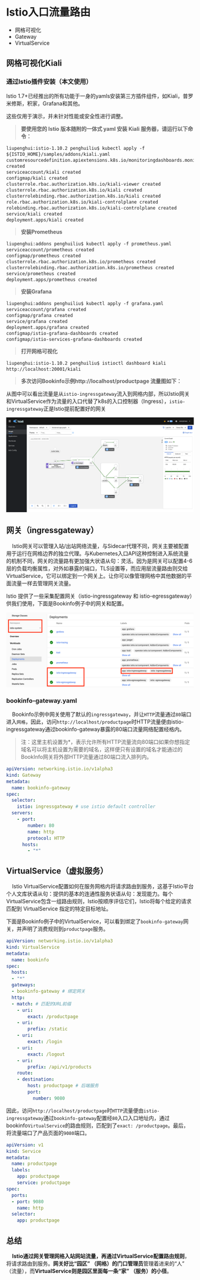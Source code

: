 # Istio入口流量路由  <!-- {docsify-ignore-all} -->

- 网格可视化
- Gateway
- VirtualService


## 网格可视化Kiali

### 通过Istio插件安装（本文使用）

Istio 1.7+已经推出的所有功能于一身的yamls安装第三方插件组件，如Kiali，普罗米修斯，积家，Grafana和其他。

  这些仅用于演示，并未针对性能或安全性进行调整。

> **要使用您的 Istio 版本随附的一体式 yaml 安装 Kiali 服务器，请运行以下命令：**

```shell
liupenghui:istio-1.10.2 penghuiliu$ kubectl apply -f ${ISTIO_HOME}/samples/addons/kiali.yaml
customresourcedefinition.apiextensions.k8s.io/monitoringdashboards.monitoring.kiali.io created
serviceaccount/kiali created
configmap/kiali created
clusterrole.rbac.authorization.k8s.io/kiali-viewer created
clusterrole.rbac.authorization.k8s.io/kiali created
clusterrolebinding.rbac.authorization.k8s.io/kiali created
role.rbac.authorization.k8s.io/kiali-controlplane created
rolebinding.rbac.authorization.k8s.io/kiali-controlplane created
service/kiali created
deployment.apps/kiali created
```

> **安装Prometheus**

```shell
liupenghui:addons penghuiliu$ kubectl apply -f prometheus.yaml 
serviceaccount/prometheus created
configmap/prometheus created
clusterrole.rbac.authorization.k8s.io/prometheus created
clusterrolebinding.rbac.authorization.k8s.io/prometheus created
service/prometheus created
deployment.apps/prometheus created
```

> **安装Grafana**

```shell
liupenghui:addons penghuiliu$ kubectl apply -f grafana.yaml 
serviceaccount/grafana created
configmap/grafana created
service/grafana created
deployment.apps/grafana created
configmap/istio-grafana-dashboards created
configmap/istio-services-grafana-dashboards created
```

> **打开网格可视化**

```shell
liupenghui:istio-1.10.2 penghuiliu$ istioctl dashboard kiali
http://localhost:20001/kiali
```

> **多次访问Bookinfo示例http://localhost/productpage 流量图如下：**

从图中可以看出流量是从`istio-ingressgateway`流入到网格内部，所以Istio网关和VirtualService作为流量的入口代替了k8s的入口控制器（Ingress），`istio-ingressgateway`正是Istio提前配置好的网关

![avatar](../../../_media/image/structure/servicemesh/kiali.png)

## 网关（ingressgateway）

&nbsp; &nbsp; Istio网关可以管理入站/出站网络流量，与Sidecar代理不同，网关主要被配置用于运行在网格边界的独立代理。与Kubernetes入口API这种控制进入系统流量的机制不同，网关的流量路有更加强大状语从句：灵活。因为是网关可以配置4-6层的负载均衡属性，对外如暴露的端口，TLS设置等，而应用层流量路由则交给VirtualService，它可以绑定到一个网关上。让你可以像管理网格中其他数据的平面流量一样去管理网关流量。

Istio 提供了一些采集配置网关（istio-ingressgateway 和 istio-egressgateway）供我们使用，下面是Bookinfo例子中的网关和配置。

![avatar](../../../_media/image/structure/servicemesh/2.png)

 **<h3>bookinfo-gateway.yaml</h3>**
 
&nbsp; &nbsp; Bookinfo示例中网关使用了默认的`ingressgateway`，并让`HTTP`流量通过`80`端口进入`网格`，因此，访问`http://localhost/productpage`时HTTP流量便由istio-ingressgateway通过bookinfo-gateway暴露的80端口流量网络配置经格内。

> 注：这里主机设置为*，表示允许所有HTTP流量流向80端口如果你想指定域名可以将主机设置为需要的域名，这样便只有设置的域名才能通过的BookInfo网关将外部HTTP流量通过80端口流入排列内。

```yaml
apiVersion: networking.istio.io/v1alpha3
kind: Gateway
metadata:
  name: bookinfo-gateway
spec:
  selector:
    istio: ingressgateway # use istio default controller
  servers:
    - port:
        number: 80
        name: http
        protocol: HTTP
      hosts:
        - "*"
```

## VirtualService（虚拟服务）

&nbsp; &nbsp; Istio VirtualService配置如何在服务网格内将请求路由到服务，这基于Istio平台个人文库状语从句：提供的基本的连通性服务状语从句：发现能力。每个VirtualService包含一组路由规则，Istio按顺序评估它们，Istio将每个给定的请求匹配到 VirtualService 指定的特定目标地址。

下面是Bookinfo例子中的VirtualService，可以看到绑定了`bookinfo-gateway`网关，并声明了消费规则到`productpage`服务。
```yaml
apiVersion: networking.istio.io/v1alpha3
kind: VirtualService
metadata:
  name: bookinfo
spec:
  hosts:
  - "*"
  gateways:
  - bookinfo-gateway # 绑定网关
  http:
  - match: # 匹配的URL前缀
    - uri:
        exact: /productpage
    - uri:
        prefix: /static
    - uri:
        exact: /login
    - uri:
        exact: /logout
    - uri:
        prefix: /api/v1/products
    route:
    - destination:
        host: productpage # 后端服务
        port:
          number: 9080
```

因此，访问`http://localhost/productpage`时`HTTP`流量便由`istio-ingressgateway`通过`bookinfo-gateway`配置经`80`入口入口地址内，通过bookinfo`VirtualService`的路由规则，匹配到了`exact: /productpage`。最后，将流量端口了产品页面的`9080`端口。

```yaml
apiVersion: v1
kind: Service
metadata:
  name: productpage
  labels:
    app: productpage
    service: productpage
spec:
  ports:
  - port: 9080
    name: http
  selector:
    app: productpage
```

## 总结

&nbsp; &nbsp; **Istio通过网关管理网格入站网站流量，再通过VirtualService配置路由规则**，将请求路由到服务。**网关好比“园区” （网格）的门口管理员**管理着进来的“人” （流量），而**VirtualService则是园区里面每一条“家” （服务）的小径**。